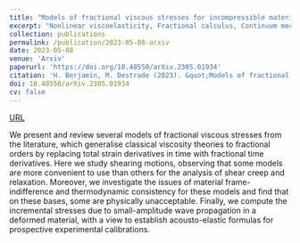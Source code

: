 ```yaml
---
title: "Models of fractional viscous stresses for incompressible materials"
excerpt: "Nonlinear viscoelasticity, Fractional calculus, Continuum mechanics, Rheology"
collection: publications
permalink: /publication/2023-05-08-arxiv
date: 2023-05-08
venue: 'Arxiv'
paperurl: 'https://doi.org/10.48550/arXiv.2305.01934'
citation: 'H. Berjamin, M. Destrade (2023). &quot;Models of fractional viscous stresses for incompressible materials&quot;, <i>Arxiv preprint</i> 2305.01934.'
doi: 10.48550/arXiv.2305.01934
cv: false
---
```


[URL](https://arxiv.org/abs/2305.01934)

We present and review several models of fractional viscous stresses from the literature, which generalise classical viscosity theories to fractional orders by replacing total strain derivatives in time with fractional time derivatives. Here we study shearing motions, observing that some models are more convenient to use than others for the analysis of shear creep and relaxation. Moreover, we investigate the issues of material frame-indifference and thermodynamic consistency for these models and find that on these bases, some are physically unacceptable. Finally, we compute the incremental stresses due to small-amplitude wave propagation in a deformed material, with a view to establish acousto-elastic formulas for prospective experimental calibrations. 
